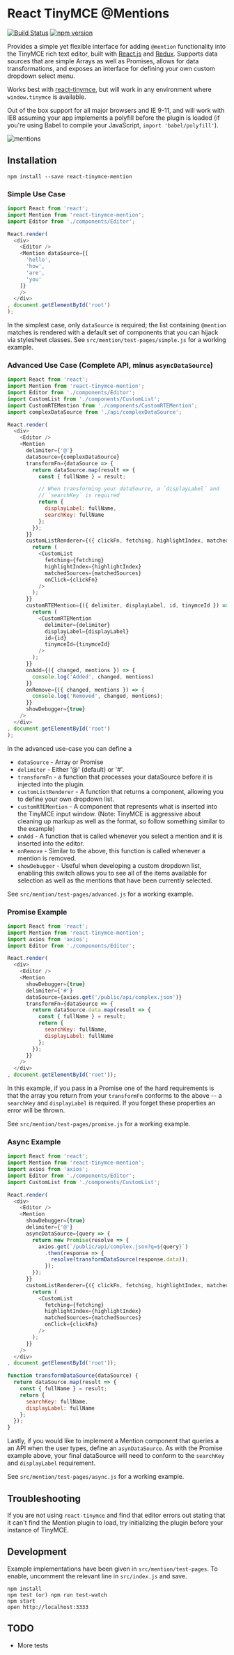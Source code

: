 
# React TinyMCE @Mentions

[![Build Status](https://travis-ci.org/Kindling/react-tinymce-mention.svg?branch=master)](https://travis-ci.org/Kindling/react-tinymce-mention)
[![npm version](https://badge.fury.io/js/react-tinymce-mention.svg)](http://badge.fury.io/js/react-tinymce-mention)

Provides a simple yet flexible interface for adding `@mention` functionality into the TinyMCE rich text editor, built with [React.js](http://facebook.github.io/react/) and [Redux](https://github.com/gaearon/redux). Supports data sources that are simple Arrays as well as Promises, allows for data transformations, and exposes an interface for defining your own custom dropdown select menu.

Works best with [react-tinymce](https://github.com/mzabriskie/react-tinymce/tree/master), but will work in any environment where `window.tinymce` is available.

Out of the box support for all major browsers and IE 9-11, and will work with IE8 assuming your app implements a polyfill before the plugin is loaded (if you're using Babel to compile your JavaScript, `import 'babel/polyfill'`).

![mentions](https://cloud.githubusercontent.com/assets/236943/9835207/4bd00be6-5993-11e5-8cdf-cf40a42f4498.gif)

## Installation
`npm install --save react-tinymce-mention`

### Simple Use Case
```javascript
import React from 'react';
import Mention from 'react-tinymce-mention';
import Editor from './components/Editor';

React.render(
  <div>
    <Editor />
    <Mention dataSource={[
      'hello',
      'how',
      'are',
      'you'
    ]}
    />
  </div>
, document.getElementById('root')
);
```

In the simplest case, only `dataSource` is required; the list containing `@mention` matches is rendered with a default set of components that you can hijack via stylesheet classes. See `src/mention/test-pages/simple.js` for a working example.

### Advanced Use Case (Complete API, minus `asyncDataSource`)
```javascript
import React from 'react';
import Mention from 'react-tinymce-mention';
import Editor from './components/Editor';
import CustomList from './components/CustomList';
import CustomRTEMention from './components/CustomRTEMention';
import complexDataSource from './api/complexDataSource';

React.render(
  <div>
    <Editor />
    <Mention
      delimiter={'@'}
      dataSource={complexDataSource}
      transformFn={dataSource => {
        return dataSource.map(result => {
          const { fullName } = result;

          // When transforming your dataSource, a `displayLabel` and
          // `searchKey` is required
          return {
            displayLabel: fullName,
            searchKey: fullName
          };
        });
      }}
      customListRenderer={({ clickFn, fetching, highlightIndex, matchedSources }) => {
        return (
          <CustomList
            fetching={fetching}
            highlightIndex={highlightIndex}
            matchedSources={matchedSources}
            onClick={clickFn}
          />
        );
      }}
      customRTEMention={({ delimiter, displayLabel, id, tinymceId }) => {
        return (
          <CustomRTEMention
            delimiter={delimiter}
            displayLabel={displayLabel}
            id={id}
            tinymceId={tinymceId}
          />
        );
      }}
      onAdd={({ changed, mentions }) => {
        console.log('Added', changed, mentions)
      }}
      onRemove={({ changed, mentions }) => {
        console.log('Removed', changed, mentions);
      }}
      showDebugger={true}
    />
  </div>
, document.getElementById('root')
);
```

In the advanced use-case you can define a
  - `dataSource` - Array or Promise
  - `delimiter` - Either '@' (default) or '#'.
  - `transformFn` - a function that processes your dataSource before it is injected into the plugin.
  - `customListRenderer` - A function that returns a component, allowing you to define your own dropdown list.
  - `customRTEMention` - A component that represents what is inserted into the TinyMCE input window. (Note: TinyMCE is aggressive about cleaning up markup as well as the format, so follow something similar to the example)
  - `onAdd` - A function that is called whenever you select a mention and it is inserted into the editor.
  - `onRemove` - Similar to the above, this function is called whenever a mention is removed.
  - `showDebugger` - Useful when developing a custom dropdown list, enabling this switch allows you to see all of the items available for selection as well as the mentions that have been currently selected.

See `src/mention/test-pages/advanced.js` for a working example.


### Promise Example
```javascript
import React from 'react';
import Mention from 'react-tinymce-mention';
import axios from 'axios';
import Editor from './components/Editor';

React.render(
  <div>
    <Editor />
    <Mention
      showDebugger={true}
      delimiter={'#'}
      dataSource={axios.get('/public/api/complex.json')}
      transformFn={dataSource => {
        return dataSource.data.map(result => {
          const { fullName } = result;
          return {
            searchKey: fullName,
            displayLabel: fullName
          };
        });
      }}
    />
  </div>
, document.getElementById('root'));
```

In this example, if you pass in a Promise one of the hard requirements is that the array you return from your `transformFn` conforms to the above -- a `searchKey` and `displayLabel` is required. If you forget these properties an error will be thrown.

See `src/mention/test-pages/promise.js` for a working example.


### Async Example
```javascript
import React from 'react';
import Mention from 'react-tinymce-mention';
import axios from 'axios';
import Editor from './components/Editor';
import CustomList from './components/CustomList';

React.render(
  <div>
    <Editor />
    <Mention
      showDebugger={true}
      delimiter={'@'}
      asyncDataSource={query => {
        return new Promise(resolve => {
          axios.get(`/public/api/complex.json?q=${query}`)
            .then(response => {
              resolve(transformDataSource(response.data));
            });
        });
      }}
      customListRenderer={({ clickFn, fetching, highlightIndex, matchedSources }) => {
        return (
          <CustomList
            fetching={fetching}
            highlightIndex={highlightIndex}
            matchedSources={matchedSources}
            onClick={clickFn}
          />
        );
      }}
    />
  </div>
, document.getElementById('root'));

function transformDataSource(dataSource) {
  return dataSource.map(result => {
    const { fullName } = result;
    return {
      searchKey: fullName,
      displayLabel: fullName
    };
  });
}
```

Lastly, if you would like to implement a Mention component that queries a an API when the user types, define an `asynDataSource`. As with the Promise example above, your final dataSource will need to conform to the `searchKey` and `displayLabel` requirement.

See `src/mention/test-pages/async.js` for a working example.


## Troubleshooting
If you are not using `react-tinymce` and find that editor errors out stating that it can't find the Mention plugin to load, try initializing the plugin before your instance of TinyMCE.


## Development
Example implementations have been given in `src/mention/test-pages`. To enable, uncomment the relevant line in `src/index.js` and save.

```
npm install
npm test (or) npm run test-watch
npm start
open http://localhost:3333
```

## TODO
- More tests
